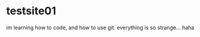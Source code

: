 testsite01
==========
im learning how to code, and how to use git.
everything is so strange... haha
